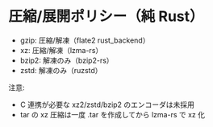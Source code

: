 # 圧縮/展開ポリシー（純 Rust）

- gzip: 圧縮/解凍（flate2 rust_backend）
- xz: 圧縮/解凍（lzma-rs）
- bzip2: 解凍のみ（bzip2-rs）
- zstd: 解凍のみ（ruzstd）

注意:
- C 連携が必要な xz2/zstd/bzip2 のエンコーダは未採用
- tar の xz 圧縮は一度 .tar を作成してから lzma-rs で xz 化
